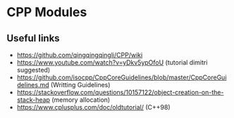 # CPP Modules

## Useful links
* https://github.com/qingqingqingli/CPP/wiki
* https://www.youtube.com/watch?v=yDkv5ypOfoU (tutorial dimitri suggested)
* https://github.com/isocpp/CppCoreGuidelines/blob/master/CppCoreGuidelines.md (Writting Guidelines)
* https://stackoverflow.com/questions/10157122/object-creation-on-the-stack-heap (memory allocation)
* https://www.cplusplus.com/doc/oldtutorial/ (C++98)
